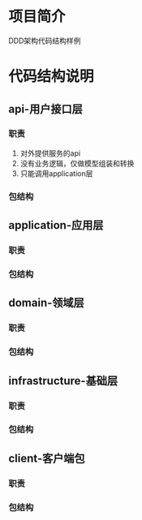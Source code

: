 # 项目简介
DDD架构代码结构样例
# 代码结构说明
## api-用户接口层
### 职责
1. 对外提供服务的api
2. 没有业务逻辑，仅做模型组装和转换
3. 只能调用application层
### 包结构
## application-应用层
### 职责
### 包结构
## domain-领域层
### 职责
### 包结构
## infrastructure-基础层
### 职责
### 包结构
## client-客户端包
### 职责
### 包结构